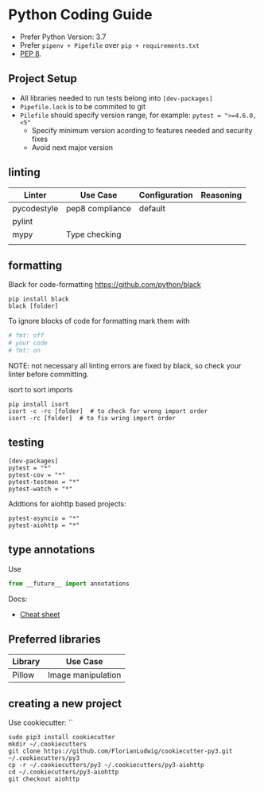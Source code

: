 # Python Coding Guide


 * Prefer Python Version: 3.7
 * Prefer `pipenv + Pipefile` over `pip + requirements.txt`
 * [PEP 8](https://www.python.org/dev/peps/pep-0008/).


## Project Setup

 *  All libraries needed to run tests belong into `[dev-packages]`
 * `Pipefile.lock` is to be commited to git
 * `Pilefile` should specify version range, for example: `pytest = ">=4.6.0,<5"`
   * Specify minimum version acording to features needed and security fixes
   * Avoid next major version


## linting

| Linter      | Use Case        | Configuration | Reasoning |
|-------------|-----------------|---------------|-----------|
| pycodestyle | pep8 compliance | default       |           |
| pylint      |                 |               |           |
| mypy        | Type checking   |               |           |
|             |                 |               |           |


## formatting

Black for code-formatting
https://github.com/python/black

```
pip install black
black [folder]
```

To ignore blocks of code for formatting mark them with
```python
# fmt: off
# your code
# fmt: on
```

NOTE: not necessary all linting errors are fixed by black, so check your linter before committing.


isort to sort imports

```
pip install isort
isort -c -rc [folder]  # to check for wrong import order
isort -rc [folder]  # to fix wring import order
```


## testing

```
[dev-packages]
pytest = "*"
pytest-cov = "*"
pytest-testmon = "*"
pytest-watch = "*"
```

Addtions for aiohttp based projects:
```
pytest-asyncio = "*"
pytest-aiohttp = "*"
```

## type annotations

Use
```python
from __future__ import annotations
```

Docs:

 * [Cheat sheet](https://mypy.readthedocs.io/en/latest/cheat_sheet_py3.html)

## Preferred libraries


Library | Use Case
--------|--------------------
Pillow  | Image manipulation


## creating a new project

  Use cookiecutter: ``

```
sudo pip3 install cookiecutter
mkdir ~/.cookiecutters
git clone https://github.com/FlorianLudwig/cookiecutter-py3.git ~/.cookiecutters/py3
cp -r ~/.cookiecutters/py3 ~/.cookiecutters/py3-aiohttp
cd ~/.cookiecutters/py3-aiohttp
git checkout aiohttp
```
